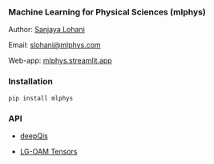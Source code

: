 ### Machine Learning for Physical Sciences (mlphys)
Author: [Sanjaya Lohani](https://sanjayalohani.com)  

Email: slohani@mlphys.com

Web-app: [mlphys.streamlit.app](https://mlphys.streamlit.app)
### Installation
```pip install mlphys```


### API
* <a href="https://github.com/slohani-ai/machine-learning-for-physical-sciences/tree/main/mlphys/deepqis">deepQis</a>

* <a href="https://github.com/slohani-ai/machine-learning-for-physical-sciences/tree/main/mlphys/fso/lgoam">LG-OAM Tensors</a>

<!--
### Follow me:

[Twitter](https://twitter.com/slohani_ai) 
-->
